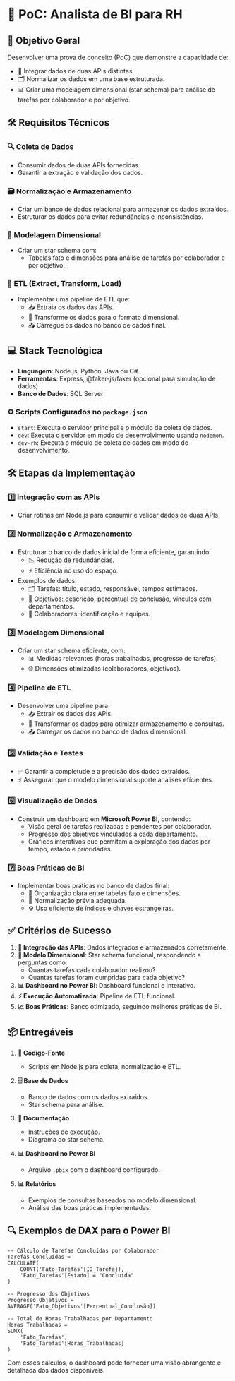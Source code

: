 # 🚀 PoC: Analista de BI para RH

## 🎯 Objetivo Geral

Desenvolver uma prova de conceito (PoC) que demonstre a capacidade de:

- 🔗 Integrar dados de duas APIs distintas.
- 🗂️ Normalizar os dados em uma base estruturada.
- 📊 Criar uma modelagem dimensional (star schema) para análise de tarefas por colaborador e por objetivo.

## 🛠️ Requisitos Técnicos

### 🔍 Coleta de Dados

- Consumir dados de duas APIs fornecidas.
- Garantir a extração e validação dos dados.

### 🗃️ Normalização e Armazenamento

- Criar um banco de dados relacional para armazenar os dados extraídos.
- Estruturar os dados para evitar redundâncias e inconsistências.

### 🌟 Modelagem Dimensional

- Criar um star schema com:
  - Tabelas fato e dimensões para análise de tarefas por colaborador e por objetivo.

### 🔄 ETL (Extract, Transform, Load)

- Implementar uma pipeline de ETL que:
  - 📥 Extraia os dados das APIs.
  - 🔄 Transforme os dados para o formato dimensional.
  - 📤 Carregue os dados no banco de dados final.

## 💻 Stack Tecnológica

- **Linguagem**: Node.js, Python, Java ou C#.
- **Ferramentas**: Express, @faker-js/faker (opcional para simulação de dados)
- **Banco de Dados**: SQL Server

### ⚙️ Scripts Configurados no `package.json`

- `start`: Executa o servidor principal e o módulo de coleta de dados.
- `dev`: Executa o servidor em modo de desenvolvimento usando `nodemon`.
- `dev-rh`: Executa o módulo de coleta de dados em modo de desenvolvimento.

## 🛠️ Etapas da Implementação

### 1️⃣ Integração com as APIs

- Criar rotinas em Node.js para consumir e validar dados de duas APIs.

### 2️⃣ Normalização e Armazenamento

- Estruturar o banco de dados inicial de forma eficiente, garantindo:
  - 📉 Redução de redundâncias.
  - ⚡ Eficiência no uso do espaço.
- Exemplos de dados:
  - 🗂️ Tarefas: título, estado, responsável, tempos estimados.
  - 🎯 Objetivos: descrição, percentual de conclusão, vínculos com departamentos.
  - 👥 Colaboradores: identificação e equipes.

### 3️⃣ Modelagem Dimensional

- Criar um star schema eficiente, com:
  - 📊 Medidas relevantes (horas trabalhadas, progresso de tarefas).
  - 🌐 Dimensões otimizadas (colaboradores, objetivos).

### 4️⃣ Pipeline de ETL

- Desenvolver uma pipeline para:
  - 📥 Extrair os dados das APIs.
  - 🔄 Transformar os dados para otimizar armazenamento e consultas.
  - 📤 Carregar os dados no banco de dados dimensional.

### 5️⃣ Validação e Testes

- ✅ Garantir a completude e a precisão dos dados extraídos.
- ⚡ Assegurar que o modelo dimensional suporte análises eficientes.

### 6️⃣ Visualização de Dados

- Construir um dashboard em **Microsoft Power BI**, contendo:
  - Visão geral de tarefas realizadas e pendentes por colaborador.
  - Progresso dos objetivos vinculados a cada departamento.
  - Gráficos interativos que permitam a exploração dos dados por tempo, estado e prioridades.

### 7️⃣ Boas Práticas de BI

- Implementar boas práticas no banco de dados final:
  - 📁 Organização clara entre tabelas fato e dimensões.
  - 📐 Normalização prévia adequada.
  - ⚙️ Uso eficiente de índices e chaves estrangeiras.

## ✅ Critérios de Sucesso

1. **🔗 Integração das APIs**: Dados integrados e armazenados corretamente.
2. **🌟 Modelo Dimensional**: Star schema funcional, respondendo a perguntas como:
   - Quantas tarefas cada colaborador realizou?
   - Quantas tarefas foram cumpridas para cada objetivo?
3. **📊 Dashboard no Power BI**: Dashboard funcional e interativo.
4. **⚡ Execução Automatizada**: Pipeline de ETL funcional.
5. **📈 Boas Práticas**: Banco otimizado, seguindo melhores práticas de BI.

## 📦 Entregáveis

1. **📂 Código-Fonte**

   - Scripts em Node.js para coleta, normalização e ETL.

2. **🗄️ Base de Dados**

   - Banco de dados com os dados extraídos.
   - Star schema para análise.

3. **📝 Documentação**

   - Instruções de execução.
   - Diagrama do star schema.

4. **📊 Dashboard no Power BI**

   - Arquivo `.pbix` com o dashboard configurado.

5. **📊 Relatórios**

   - Exemplos de consultas baseados no modelo dimensional.
   - Análise das boas práticas implementadas.

## 🔍 Exemplos de DAX para o Power BI

```DAX
-- Cálculo de Tarefas Concluídas por Colaborador
Tarefas Concluídas = 
CALCULATE(
    COUNT('Fato_Tarefas'[ID_Tarefa]),
    'Fato_Tarefas'[Estado] = "Concluída"
)

-- Progresso dos Objetivos
Progresso Objetivos = 
AVERAGE('Fato_Objetivos'[Percentual_Conclusão])

-- Total de Horas Trabalhadas por Departamento
Horas Trabalhadas = 
SUMX(
    'Fato_Tarefas',
    'Fato_Tarefas'[Horas_Trabalhadas]
)
```

Com esses cálculos, o dashboard pode fornecer uma visão abrangente e detalhada dos dados disponíveis.
